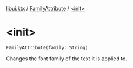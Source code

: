[libui.ktx](../index.md) / [FamilyAttribute](index.md) / [&lt;init&gt;](./-init-.md)

# &lt;init&gt;

`FamilyAttribute(family: String)`

Changes the font family of the text it is applied to.

